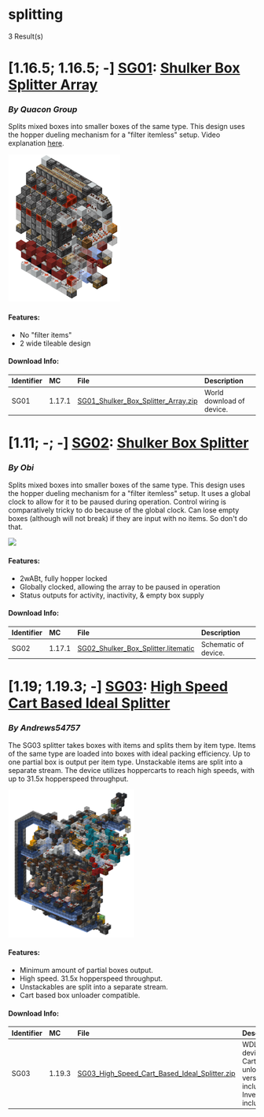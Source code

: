 # splitting
3 Result(s)

# [1.16.5; 1.16.5; -] [SG01](SG01%20Shulker%20Box%20Splitter%20Array): [Shulker Box Splitter Array](SG01%20Shulker%20Box%20Splitter%20Array/SG01_Shulker_Box_Splitter_Array.pdf)
### *By Quacon Group*

Splits mixed boxes into smaller boxes of the same type. This design uses the hopper dueling mechanism for a "filter itemless" setup. Video explanation [here](https://www.youtube.com/watch?v=zRO1QfmYa6o).

<img src="SG01%20Shulker%20Box%20Splitter%20Array/splitarray.png?raw=1" height="300px">

#### Features:
- No "filter items"
- 2 wide tileable design

#### Download Info:
|Identifier   | MC       | File                                                                                                                       | Description                |
|------------ |:-------- |:-------------------------------------------------------------------------------------------------------------------------- |:---------------------------|
|SG01         | 1.17.1   | [SG01_Shulker_Box_Splitter_Array.zip](SG01%20Shulker%20Box%20Splitter%20Array/SG01_Shulker_Box_Splitter_Array.zip?raw=1)   | World download of device.  |



# [1.11; -; -] [SG02](SG02%20Shulker%20Box%20Splitter): [Shulker Box Splitter](SG02%20Shulker%20Box%20Splitter/SG02_Shulker_Box_Splitter.pdf)
### *By Obi*

Splits mixed boxes into smaller boxes of the same type. This design uses the hopper dueling mechanism for a "filter itemless" setup. It uses a global clock to allow for it to be paused during operation. Control wiring is comparatively tricky to do because of the global clock. Can lose empty boxes (although will not break) if they are input with no items. So don't do that.

<img src="SG02%20Shulker%20Box%20Splitter/globalclocksplitter1.png?raw=1" height="300px">

#### Features:
- 2wABt, fully hopper locked
- Globally clocked, allowing the array to be paused in operation
- Status outputs for activity, inactivity, & empty box supply

#### Download Info:
|Identifier   | MC       | File                                                                                                               | Description           |
|------------ |:-------- |:------------------------------------------------------------------------------------------------------------------ |:----------------------|
|SG02         | 1.17.1   | [SG02_Shulker_Box_Splitter.litematic](SG02%20Shulker%20Box%20Splitter/SG02_Shulker_Box_Splitter.litematic?raw=1)   | Schematic of device.  |



# [1.19; 1.19.3; -] [SG03](SG03%20High%20Speed%20Cart%20Based%20Ideal%20Splitter): [High Speed Cart Based Ideal Splitter](SG03%20High%20Speed%20Cart%20Based%20Ideal%20Splitter/SG03_High_Speed_Cart_Based_Ideal_Splitter.pdf)
### *By Andrews54757*

The SG03 splitter takes boxes with items and splits them by item type. Items of the same type are loaded into boxes with ideal packing efficiency. Up to one partial box is output per item type. Unstackable items are split into a separate stream. The device utilizes hoppercarts to reach high speeds, with up to 31.5x hopperspeed throughput.

<img src="SG03%20High%20Speed%20Cart%20Based%20Ideal%20Splitter/asdadad.png?raw=1" height="300px">

#### Features:
- Minimum amount of partial boxes output.
- High speed. 31.5x hopperspeed throughput.
- Unstackables are split into a separate stream.
- Cart based box unloader compatible.

#### Download Info:
|Identifier   | MC       | File                                                                                                                                                         | Description                                                           |
|------------ |:-------- |:------------------------------------------------------------------------------------------------------------------------------------------------------------ |:----------------------------------------------------------------------|
|SG03         | 1.19.3   | [SG03_High_Speed_Cart_Based_Ideal_Splitter.zip](SG03%20High%20Speed%20Cart%20Based%20Ideal%20Splitter/SG03_High_Speed_Cart_Based_Ideal_Splitter.zip?raw=1)   | WDL of device. Cart unloader version included. Inventories included.  |
